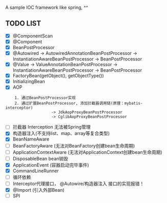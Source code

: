 
A sample IOC framework like spring, ^^


## TODO LIST

* [x] @ComponentScan
* [x] @Component
* [x] BeanPostProcessor
* [x] @Autowired -> AutowiredAnnotationBeanPostProcessor -> InstantiationAwareBeanPostProcessor -> BeanPostProcessor
* [x] @Value -> ValueAnnotationBeanPostProcessor -> InstantiationAwareBeanPostProcessor -> BeanPostProcessor
* [x] FactoryBean(getObject(), getObjectType())
* [x] InitializingBean
* [x] AOP 
```   
    1. 通过BeanPostProcessor实现
    2. 通过扩展BeanPostProcessor, 添加拦截器调用链(原理：mybatis-interceptor)
                    -> JdkAopProxyBeanPostProcessor
                    -> CglibAopProxyBeanPostProcessor
```
* [ ] 拦截器 Interception 无法被Spring管理
* [x] 构造器注入(不支持list、map、array等复合类型)
* [x] BeanNameAware
* [ ] BeanFactoryAware (无法对BeanFactory创建bean生命周期)
* [ ] ApplicationContextAware (无法对ApplicationContext创建bean生命周期)
* [ ] DisposableBean bean销毁
* [x] ApplicationEvent (容器启动完毕事件)
* [x] CommandLineRunner
* [ ] 循环依赖
* [ ] Interceptor代理接口， @Autowire/构造器注入 接口的实现报错！
* [x] @Import (引入外部Bean)
* [ ] SPI